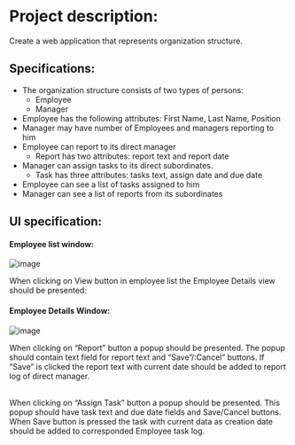 # Project description:
Create a web application that represents organization structure.

## Specifications:
- The organization structure consists of two types of persons:
  - Employee
  - Manager
- Employee has the following attributes: First Name, Last Name, Position
- Manager may have number of Employees and managers reporting to him
- Employee can report to its direct manager
   - Report has two attributes: report text and report date
- Manager can assign tasks to its direct subordinates.
   - Task has three attributes: tasks text, assign date and due date 
- Employee can see a list of tasks assigned to him
- Manager can see a list of reports from its subordinates

## UI specification:
#### Employee list window:
![image](https://user-images.githubusercontent.com/426076/220254438-a2e662e3-cafd-4ec0-93cd-ba351eb54b08.png)

When clicking on View button in employee list the Employee Details view should be presented:

#### Employee Details Window:
![image](https://user-images.githubusercontent.com/426076/220254520-0bf410af-717f-4448-b513-17680d2fc140.png)

When clicking on “Report” button a popup should be presented. The popup should contain text field for report text and “Save”/:Cancel” buttons. If “Save” is clicked the report text with current date should be added to report log of direct manager. <br /><br />

When clicking on “Assign Task” button a popup should be presented. This popup should have task text and due date fields and Save/Cancel buttons. When Save button is pressed the task with current data as creation date should be added to corresponded Employee task log.
